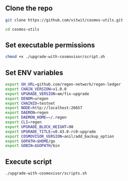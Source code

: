 
## Clone the repo

```sh
git clone https://github.com/vitwit/cosmos-utils.git

cd cosmos-utils
```

## Set executable permissions

```sh
chmod +x ./upgrade-with-cosmovisor/script.sh
```

## Set ENV variables
```sh
export GH_URL=github.com/regen-network/regen-ledger
export CHAIN_VERSION=v1.0.0
export UPGRADE_VERSION=am/fix-upgrade
export DENOM=uregen
export CHAINID=testnet
export NODE=http://localhost:26657
export DAEMON=regen
export DAEMON_HOME=~/.regen
export CLI=regen
export UPGRADE_BLOCK_HEIGHT=90
export UPGRADE_TITLE=v0.43.0-rc0-upgrade
export COSMOVISOR_VERSION=anil/add_backup_option
export GOPATH=$HOME/go
export GOBIN=$GOPATH/bin
```

## Execute script

```sh
./upgrade-with-cosmovisor/scripts.sh
```
